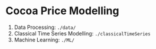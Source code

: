 # Cocoa Price Modelling

1. Data Processing: `./data/`
2. Classical Time Series Modelling: `./classicalTimeSeries`
3. Machine Learning: `./ML/`
